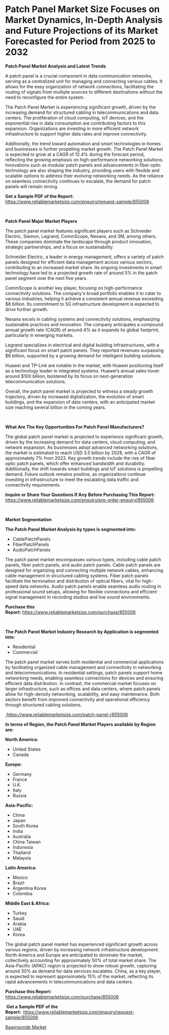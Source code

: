 <p><h1>Patch Panel Market Size Focuses on Market Dynamics, In-Depth Analysis and Future Projections of its Market Forecasted for Period from 2025 to 2032</h1></p><p><strong>Patch Panel Market Analysis and Latest Trends</strong></p>
<p><p>A patch panel is a crucial component in data communication networks, serving as a centralized unit for managing and connecting various cables. It allows for the easy organization of network connections, facilitating the routing of signals from multiple sources to different destinations without the need to reconfigure the entire system. </p><p>The Patch Panel Market is experiencing significant growth, driven by the increasing demand for structured cabling in telecommunications and data centers. The proliferation of cloud computing, IoT devices, and the exponential rise in data consumption are contributing factors to this expansion. Organizations are investing in more efficient network infrastructure to support higher data rates and improve connectivity.</p><p>Additionally, the trend toward automation and smart technologies in homes and businesses is further propelling market growth. The Patch Panel Market is expected to grow at a CAGR of 12.4% during the forecast period, reflecting the growing emphasis on high-performance networking solutions. Innovations such as modular patch panels and advancements in fiber optic technology are also shaping the industry, providing users with flexible and scalable options to address their evolving networking needs. As the reliance on seamless connectivity continues to escalate, the demand for patch panels will remain strong.</p></p>
<p><strong>Get a Sample PDF of the Report:&nbsp;</strong> <a href="https://www.reliablemarketsize.com/enquiry/request-sample/855006?utm_campaign=2313&utm_medium=2&utm_source=Github&utm_content=ia&utm_term=16022025&utm_id=patch-panel">https://www.reliablemarketsize.com/enquiry/request-sample/855006</a></p>
<p>&nbsp;</p>
<p><strong>Patch Panel Major Market Players</strong></p>
<p><p>The patch panel market features significant players such as Schneider Electric, Siemon, Legrand, CommScope, Nexans, and 3M, among others. These companies dominate the landscape through product innovation, strategic partnerships, and a focus on sustainability.</p><p>Schneider Electric, a leader in energy management, offers a variety of patch panels designed for efficient data management across various sectors, contributing to an increased market share. Its ongoing investments in smart technology have led to a projected growth rate of around 5% in the patch panel segment over the next five years.</p><p>CommScope is another key player, focusing on high-performance connectivity solutions. The company's broad portfolio enables it to cater to various industries, helping it achieve a consistent annual revenue exceeding $8 billion. Its commitment to 5G infrastructure development is expected to drive further growth.</p><p>Nexans excels in cabling systems and connectivity solutions, emphasizing sustainable practices and innovation. The company anticipates a compound annual growth rate (CAGR) of around 4% as it expands its global footprint, particularly in emerging markets.</p><p>Legrand specializes in electrical and digital building infrastructures, with a significant focus on smart patch panels. They reported revenues surpassing $6 billion, supported by a growing demand for intelligent building solutions.</p><p>Huawei and TP-Link are notable in the market, with Huawei positioning itself as a technology leader in integrated systems. Huawei’s annual sales hover around $100 billion, bolstered by its focus on next-generation telecommunication solutions.</p><p>Overall, the patch panel market is projected to witness a steady growth trajectory, driven by increased digitalization, the evolution of smart buildings, and the expansion of data centers, with an anticipated market size reaching several billion in the coming years.</p></p>
<p>&nbsp;</p>
<p><strong>What Are The Key Opportunities For Patch Panel Manufacturers?</strong></p>
<p><p>The global patch panel market is projected to experience significant growth, driven by the increasing demand for data centers, cloud computing, and network expansion. As businesses adopt advanced networking solutions, the market is estimated to reach USD 3.5 billion by 2028, with a CAGR of approximately 7% from 2023. Key growth trends include the rise of fiber optic patch panels, which offer enhanced bandwidth and durability. Additionally, the shift towards smart buildings and IoT solutions is propelling demand. Future outlook remains positive, as organizations continue investing in infrastructure to meet the escalating data traffic and connectivity requirements.</p></p>
<p><strong>Inquire or Share Your Questions If Any Before Purchasing This Report:</strong> <a href="https://www.reliablemarketsize.com/enquiry/pre-order-enquiry/855006?utm_campaign=2313&utm_medium=2&utm_source=Github&utm_content=ia&utm_term=16022025&utm_id=patch-panel">https://www.reliablemarketsize.com/enquiry/pre-order-enquiry/855006</a></p>
<p>&nbsp;</p>
<p><strong>Market Segmentation</strong></p>
<p><strong>The Patch Panel Market Analysis by types is segmented into:</strong></p>
<p><ul><li>CablePatchPanels</li><li>FiberPatchPanels</li><li>AudioPatchPanels</li></ul></p>
<p><p>The patch panel market encompasses various types, including cable patch panels, fiber patch panels, and audio patch panels. Cable patch panels are designed for organizing and connecting multiple network cables, enhancing cable management in structured cabling systems. Fiber patch panels facilitate the termination and distribution of optical fibers, vital for high-speed data networks. Audio patch panels enable seamless audio routing in professional sound setups, allowing for flexible connections and efficient signal management in recording studios and live sound environments.</p></p>
<p><strong>Purchase this Report:&nbsp;</strong><a href="https://www.reliablemarketsize.com/purchase/855006?utm_campaign=2313&utm_medium=2&utm_source=Github&utm_content=ia&utm_term=16022025&utm_id=patch-panel">https://www.reliablemarketsize.com/purchase/855006</a></p>
<p>&nbsp;</p>
<p><strong>The Patch Panel Market Industry Research by Application is segmented into:</strong></p>
<p><ul><li>Residential</li><li>Commercial</li></ul></p>
<p><p>The patch panel market serves both residential and commercial applications by facilitating organized cable management and connectivity in networking and telecommunications. In residential settings, patch panels support home networking needs, enabling seamless connections for devices and ensuring efficient data distribution. In contrast, the commercial market focuses on larger infrastructure, such as offices and data centers, where patch panels allow for high-density networking, scalability, and easy maintenance. Both sectors benefit from improved connectivity and operational efficiency through structured cabling solutions.</p></p>
<p><a href="https://www.reliablemarketsize.com/patch-panel-r855006?utm_campaign=2313&utm_medium=2&utm_source=Github&utm_content=ia&utm_term=16022025&utm_id=patch-panel">&nbsp;https://www.reliablemarketsize.com/patch-panel-r855006</a></p>
<p><strong>In terms of Region, the Patch Panel Market Players available by Region are:</strong></p>
<p>
    <p> <strong> North America: </strong>
        <ul>
            <li>United States</li>
            <li>Canada</li>
        </ul>
        </p> 
    <p> <strong> Europe: </strong>
        <ul>
            <li>Germany</li>
            <li>France</li>
            <li>U.K.</li>
            <li>Italy</li>
            <li>Russia</li>
        </ul>
        </p> 
    <p> <strong> Asia-Pacific: </strong>
        <ul>
            <li>China</li>
            <li>Japan</li>
            <li>South Korea</li>
            <li>India</li>
            <li>Australia</li>
            <li>China Taiwan</li>
            <li>Indonesia</li>
            <li>Thailand</li>
            <li>Malaysia</li>
        </ul>
        </p> 
    <p> <strong> Latin America: </strong>
        <ul>
            <li>Mexico</li>
            <li>Brazil</li>
            <li>Argentina Korea</li>
            <li>Colombia</li>
        </ul>
        </p> 
    <p> <strong> Middle East & Africa: </strong>
        <ul>
            <li>Turkey</li>
            <li>Saudi</li>
            <li>Arabia</li>
            <li>UAE</li>
            <li>Korea</li>
        </ul>
    </p>
    </p>
<p><p>The global patch panel market has experienced significant growth across various regions, driven by increasing network infrastructure development. North America and Europe are anticipated to dominate the market, collectively accounting for approximately 50% of total market share. The Asia-Pacific (APAC) region is projected to show robust growth, capturing around 30% as demand for data services escalates. China, as a key player, is expected to represent approximately 15% of the market, reflecting its rapid advancements in telecommunications and data centers.</p></p>
<p><strong>Purchase this Report: </strong><a href="https://www.reliablemarketsize.com/purchase/855006?utm_campaign=2313&utm_medium=2&utm_source=Github&utm_content=ia&utm_term=16022025&utm_id=patch-panel">https://www.reliablemarketsize.com/purchase/855006</a></p>
<p>&nbsp;<strong>Get a Sample PDF of the Report:&nbsp;&nbsp;</strong><a href="https://www.reliablemarketsize.com/enquiry/request-sample/855006?utm_campaign=2313&utm_medium=2&utm_source=Github&utm_content=ia&utm_term=16022025&utm_id=patch-panel">https://www.reliablemarketsize.com/enquiry/request-sample/855006</a></p>
<p><strong></strong></p>
<p><p><a href="https://github.com/yazminwollma30/Market-Research-Report-List-1/blob/main/rawinsonde-market.md?utm_campaign=2313&utm_medium=2&utm_source=Github&utm_content=ia&utm_term=16022025&utm_id=patch-panel">Rawinsonde Market</a></p></p>
